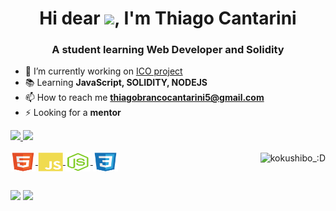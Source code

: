 <h1 align="center">Hi dear <img src="https://raw.githubusercontent.com/kaueMarques/kaueMarques/master/hi.gif" width="30px">, I'm Thiago Cantarini</h1>
<h3 align="center">A student learning Web Developer and Solidity</h3>

- 🔭 I’m currently working on [ICO project](https://tropicalorg.com)
- 📚 Learning **JavaScript, SOLIDITY, NODEJS**
- 📫 How to reach me **thiagobrancocantarini5@gmail.com**
- ⚡ Looking for a **mentor**

 <div>
  <a href="https://github.com/ThiagoCantarini">
  <img height="180em" src="https://github-readme-stats.vercel.app/api?username=ThiagoCantarini&show_icons=true&theme=dracula&include_all_commits=true&count_private=true"/>
  <img height="180em" src="https://github-readme-stats.vercel.app/api/top-langs/?username=ThiagoCantarini&layout=compact&langs_count=7&theme=dracula"/>
</div>


<div style="display: inline_block"><br>
  <img align="center" alt="Thiago-HTML" height="30" width="40" src="https://raw.githubusercontent.com/devicons/devicon/master/icons/html5/html5-original.svg">
  <img align="center" alt="Thiago-Js" height="30" width="40" src="https://raw.githubusercontent.com/devicons/devicon/master/icons/javascript/javascript-plain.svg">
  <img align="center" alt="Thiago-Js" height="30" width="40" src="https://raw.githubusercontent.com/devicons/devicon/master/icons/nodejs/nodejs-plain.svg">
  <img align="center" alt="Thiago-CSS" height="30" width="40" src="https://raw.githubusercontent.com/devicons/devicon/master/icons/css3/css3-original.svg">
   <img align="right" alt="kokushibo_:D" src="https://cdn.discordapp.com/attachments/824737750967124049/883487216838512700/download.gif">
</div>
 
  ##
 
<div> 
  <a href="https://instagram.com/thiago_picolino" target="_blank"><img src="https://img.shields.io/badge/-Instagram-%23E4405F?style=for-the-badge&logo=instagram&logoColor=white" target="_blank"></a>
<a href = "mailto:thiagobrancocantarini5@gmail.com"><img src="https://img.shields.io/badge/-Gmail-%23333?style=for-the-badge&logo=gmail&logoColor=white" target="_blank"></a>

</div>

 

